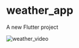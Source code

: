 # weather_app

A new Flutter project

![weather_video](https://github.com/Farhan1232/weather-app/assets/101458375/6d58c36e-fae1-49b6-839c-52b25df4ec77)
